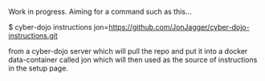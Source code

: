 Work in progress.
Aiming for a command such as this...

$ cyber-dojo instructions jon=https://github.com/JonJagger/cyber-dojo-instructions.git

from a cyber-dojo server which will pull the repo and put it into a docker
data-container called jon which will then used as the source of instructions in the setup 
page.
